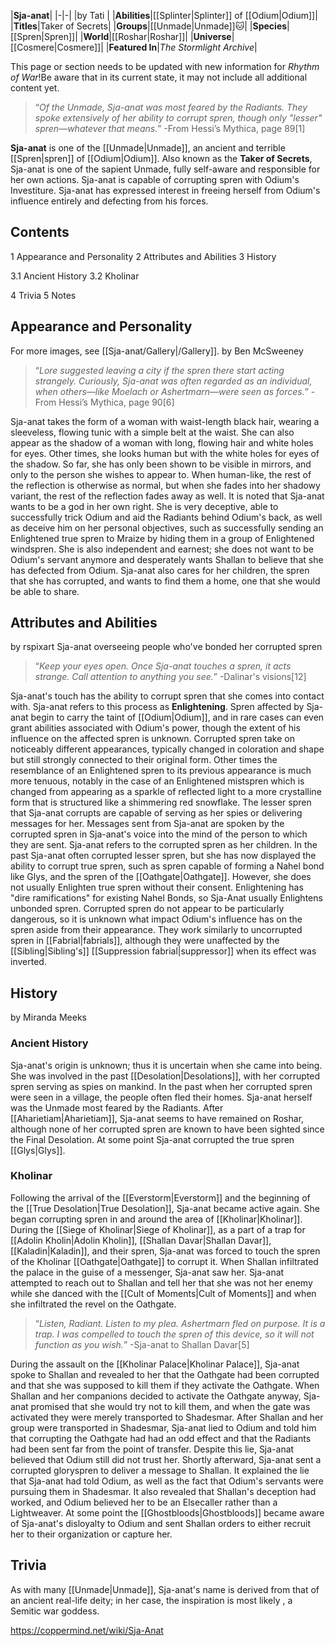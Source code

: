 |**Sja-anat**|
|-|-|
|by  Tati |
|**Abilities**|[[Splinter\|Splinter]] of [[Odium\|Odium]]|
|**Titles**|Taker of Secrets|
|**Groups**|[[Unmade\|Unmade]]🐱︎|
|**Species**|[[Spren\|Spren]]|
|**World**|[[Roshar\|Roshar]]|
|**Universe**|[[Cosmere\|Cosmere]]|
|**Featured In**|*The Stormlight Archive*|

This page or section needs to be updated with new information for *Rhythm of War*!Be aware that in its current state, it may not include all additional content yet.

>“*Of the Unmade, Sja-anat was most feared by the Radiants. They spoke extensively of her ability to corrupt spren, though only "lesser" spren—whatever that means.*”
\-From Hessi’s Mythica, page 89[1]


**Sja-anat** is one of the [[Unmade\|Unmade]], an ancient and terrible [[Spren\|spren]] of [[Odium\|Odium]]. Also known as the **Taker of Secrets**, Sja-anat is one of the sapient Unmade, fully self-aware and responsible for her own actions. Sja-anat is capable of corrupting spren with Odium's Investiture. Sja-anat has expressed interest in freeing herself from Odium's influence entirely and defecting from his forces.

## Contents

1 Appearance and Personality
2 Attributes and Abilities
3 History

3.1 Ancient History
3.2 Kholinar


4 Trivia
5 Notes


## Appearance and Personality
For more images, see [[Sja-anat/Gallery\|/Gallery]].
 by  Ben McSweeney 
>“*Lore suggested leaving a city if the spren there start acting strangely. Curiously, Sja-anat was often regarded as an individual, when others—like Moelach or Ashertmarn—were seen as forces.*”
\-From Hessi’s Mythica, page 90[6]


Sja-anat takes the form of a woman with waist-length black hair, wearing a sleeveless, flowing tunic with a simple belt at the waist. She can also appear as the shadow of a woman with long, flowing hair and white holes for eyes. Other times, she looks human but with the white holes for eyes of the shadow. So far, she has only been shown to be visible in mirrors, and only to the person she wishes to appear to. When human-like, the rest of the reflection is otherwise as normal, but when she fades into her shadowy variant, the rest of the reflection fades away as well.
It is noted that Sja-anat wants to be a god in her own right. She is very deceptive, able to successfully trick Odium and aid the Radiants behind Odium's back, as well as deceive him on her personal objectives, such as successfully sending an Enlightened true spren to Mraize by hiding them in a group of Enlightened windspren. She is also independent and earnest; she does not want to be Odium's servant anymore and desperately wants Shallan to believe that she has defected from Odium. Sja-anat also cares for her children, the spren that she has corrupted, and wants to find them a home, one that she would be able to share.

## Attributes and Abilities
 by  rspixart  Sja-anat overseeing people who've bonded her corrupted spren
>“*Keep your eyes open. Once Sja-anat touches a spren, it acts strange. Call attention to anything you see.*”
\-Dalinar's visions[12]


Sja-anat's touch has the ability to corrupt spren that she comes into contact with. Sja-anat refers to this process as **Enlightening**. Spren affected by Sja-anat begin to carry the taint of [[Odium\|Odium]], and in rare cases can even grant abilities associated with Odium's power, though the extent of his influence on the affected spren is unknown. Corrupted spren take on noticeably different appearances, typically changed in coloration and shape but still strongly connected to their original form. Other times the resemblance of an Enlightened spren to its previous appearance is much more tenuous, notably in the case of an Enlightened mistspren which is changed from appearing as a sparkle of reflected light to a more crystalline form that is structured like a shimmering red snowflake.
The lesser spren that Sja-anat corrupts are capable of serving as her spies or delivering messages for her. Messages sent from Sja-anat are spoken by the corrupted spren in Sja-anat's voice into the mind of the person to which they are sent. Sja-anat refers to the corrupted spren as her children. In the past Sja-anat often corrupted lesser spren, but she has now displayed the ability to corrupt true spren, such as spren capable of forming a Nahel bond like Glys, and the spren of the [[Oathgate\|Oathgate]]. However, she does not usually Enlighten true spren without their consent. Enlightening has "dire ramifications" for existing Nahel Bonds, so Sja-Anat usually Enlightens unbonded spren. Corrupted spren do not appear to be particularly dangerous, so it is unknown what impact Odium's influence has on the spren aside from their appearance. They work similarly to uncorrupted spren in [[Fabrial\|fabrials]], although they were unaffected by the [[Sibling\|Sibling's]] [[Suppression fabrial\|suppressor]] when its effect was inverted.

## History
 by  Miranda Meeks 
### Ancient History
Sja-anat's origin is unknown; thus it is uncertain when she came into being. She was involved in the past [[Desolation\|Desolations]], with her corrupted spren serving as spies on mankind. In the past when her corrupted spren were seen in a village, the people often fled their homes. Sja-anat herself was the Unmade most feared by the Radiants. After [[Aharietiam\|Aharietiam]], Sja-anat seems to have remained on Roshar, although none of her corrupted spren are known to have been sighted since the Final Desolation. At some point Sja-anat corrupted the true spren [[Glys\|Glys]].

### Kholinar
Following the arrival of the [[Everstorm\|Everstorm]] and the beginning of the [[True Desolation\|True Desolation]], Sja-anat became active again. She began corrupting spren in and around the area of [[Kholinar\|Kholinar]]. During the [[Siege of Kholinar\|Siege of Kholinar]], as a part of a trap for [[Adolin Kholin\|Adolin Kholin]], [[Shallan Davar\|Shallan Davar]], [[Kaladin\|Kaladin]], and their spren, Sja-anat was forced to touch the spren of the Kholinar [[Oathgate\|Oathgate]] to corrupt it. When Shallan infiltrated the palace in the guise of a messenger, Sja-anat saw her. Sja-anat attempted to reach out to Shallan and tell her that she was not her enemy while she danced with the [[Cult of Moments\|Cult of Moments]] and when she infiltrated the revel on the Oathgate.

>“*Listen, Radiant. Listen to my plea. Ashertmarn fled on purpose. It is a trap. I was compelled to touch the spren of this device, so it will not function as you wish.*”
\-Sja-anat to Shallan Davar[5]

During the assault on the [[Kholinar Palace\|Kholinar Palace]], Sja-anat spoke to Shallan and revealed to her that the Oathgate had been corrupted and that she was supposed to kill them if they activate the Oathgate. When Shallan and her companions decided to activate the Oathgate anyway, Sja-anat promised that she would try not to kill them, and when the gate was activated they were merely transported to Shadesmar.
After Shallan and her group were transported in Shadesmar, Sja-anat lied to Odium and told him that corrupting the Oathgate had had an odd effect and that the Radiants had been sent far from the point of transfer. Despite this lie, Sja-anat believed that Odium still did not trust her. Shortly afterward, Sja-anat sent a corrupted gloryspren to deliver a message to Shallan. It explained the lie that Sja-anat had told Odium, as well as the fact that Odium's servants were pursuing them in Shadesmar. It also revealed that Shallan's deception had worked, and Odium believed her to be an Elsecaller rather than a Lightweaver. At some point the [[Ghostbloods\|Ghostbloods]] became aware of Sja-anat's disloyalty to Odium and sent Shallan orders to either recruit her to their organization or capture her.

## Trivia
As with many [[Unmade\|Unmade]], Sja-anat's name is derived from that of an ancient real-life deity; in her case, the inspiration is most likely , a Semitic war goddess.


https://coppermind.net/wiki/Sja-Anat